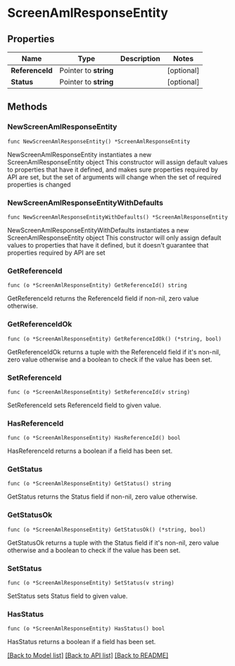# ScreenAmlResponseEntity

## Properties

Name | Type | Description | Notes
------------ | ------------- | ------------- | -------------
**ReferenceId** | Pointer to **string** |  | [optional] 
**Status** | Pointer to **string** |  | [optional] 

## Methods

### NewScreenAmlResponseEntity

`func NewScreenAmlResponseEntity() *ScreenAmlResponseEntity`

NewScreenAmlResponseEntity instantiates a new ScreenAmlResponseEntity object
This constructor will assign default values to properties that have it defined,
and makes sure properties required by API are set, but the set of arguments
will change when the set of required properties is changed

### NewScreenAmlResponseEntityWithDefaults

`func NewScreenAmlResponseEntityWithDefaults() *ScreenAmlResponseEntity`

NewScreenAmlResponseEntityWithDefaults instantiates a new ScreenAmlResponseEntity object
This constructor will only assign default values to properties that have it defined,
but it doesn't guarantee that properties required by API are set

### GetReferenceId

`func (o *ScreenAmlResponseEntity) GetReferenceId() string`

GetReferenceId returns the ReferenceId field if non-nil, zero value otherwise.

### GetReferenceIdOk

`func (o *ScreenAmlResponseEntity) GetReferenceIdOk() (*string, bool)`

GetReferenceIdOk returns a tuple with the ReferenceId field if it's non-nil, zero value otherwise
and a boolean to check if the value has been set.

### SetReferenceId

`func (o *ScreenAmlResponseEntity) SetReferenceId(v string)`

SetReferenceId sets ReferenceId field to given value.

### HasReferenceId

`func (o *ScreenAmlResponseEntity) HasReferenceId() bool`

HasReferenceId returns a boolean if a field has been set.

### GetStatus

`func (o *ScreenAmlResponseEntity) GetStatus() string`

GetStatus returns the Status field if non-nil, zero value otherwise.

### GetStatusOk

`func (o *ScreenAmlResponseEntity) GetStatusOk() (*string, bool)`

GetStatusOk returns a tuple with the Status field if it's non-nil, zero value otherwise
and a boolean to check if the value has been set.

### SetStatus

`func (o *ScreenAmlResponseEntity) SetStatus(v string)`

SetStatus sets Status field to given value.

### HasStatus

`func (o *ScreenAmlResponseEntity) HasStatus() bool`

HasStatus returns a boolean if a field has been set.


[[Back to Model list]](../README.md#documentation-for-models) [[Back to API list]](../README.md#documentation-for-api-endpoints) [[Back to README]](../README.md)


